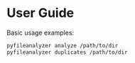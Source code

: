 # User Guide

Basic usage examples:

```bash
pyfileanalyzer analyze /path/to/dir
pyfileanalyzer duplicates /path/to/dir
```

